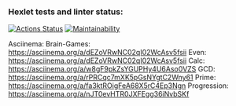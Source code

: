 ### Hexlet tests and linter status:
[![Actions Status](https://github.com/rayveid/backend-project-lvl1/workflows/hexlet-check/badge.svg)](https://github.com/rayveid/backend-project-lvl1/actions)
[![Maintainability](https://api.codeclimate.com/v1/badges/4cc4f3a7d4ef7bf74128/maintainability)](https://codeclimate.com/github/rayveid/backend-project-lvl1/maintainability)

Asciinema:
Brain-Games: https://asciinema.org/a/dEZoVRwNC02qI02WcAsv5fsii
Even: https://asciinema.org/a/dEZoVRwNC02qI02WcAsv5fsii
Calc: https://asciinema.org/a/w8gF9pkZsYGUPHy4U6Aso0VZS
GCD: https://asciinema.org/a/rPRCqc7mXK5pGsNYgtC2Wny61
Prime: https://asciinema.org/a/fa3ktROigFeA68X5rC4Ep3Ngn
Progression: https://asciinema.org/a/nJT0evHTR0JXFEgg36iNvbSKf